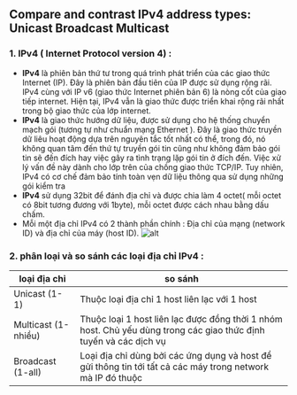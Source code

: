﻿## Compare and contrast IPv4 address types: Unicast Broadcast Multicast

### 1. IPv4 ( Internet Protocol version 4) :
- **IPv4** là phiên bản thứ tư trong quá trình phát triển của các giao thức Internet (IP). Đây là phiên bản đầu tiên của IP được sử dụng rộng rãi. IPv4 cùng với IP v6 (giao thức Internet phiên bản 6) là nòng cốt của giao tiếp internet. Hiện tại, IPv4 vẫn là giao thức được triển khai rộng rãi nhất trong bộ giao thức của lớp internet.
- **IPv4** là giao thức hướng dữ liệu, được sử dụng cho hệ thống chuyển mạch gói (tương tự như chuẩn mạng Ethernet ). Đây là giao thức truyền dữ liêu hoạt động dựa trên nguyên tắc tốt nhất có thể, trong đó, nó không quan tâm đến thứ tự truyền gói tin cũng như không đảm bảo gói tin sẽ đến đích hay việc gây ra tình trạng lặp gói tin ở đích đến. Việc xử lý vấn đề này dành cho lớp trên của chồng giao thức TCP/IP. Tuy nhiên, IPv4 có cơ chế đảm bảo tính toàn vẹn dữ liệu thông qua sử dụng những gói kiểm tra
- **IPv4** sử dụng 32bit để đánh địa chỉ và được chia làm 4 octet( mỗi octet có 8bit tương đương với 1byte), mỗi octet được cách nhau bằng dấu chấm.
- Mỗi một địa chỉ IPv4 có 2 thành phần chính : Địa chỉ của mạng (network ID) và địa chỉ của máy (host ID).
![alt](https://i.imgur.com/hMRqvmF.png)

### 2. phân loại và so sánh các loại địa chỉ IPv4 :
| loại địa chỉ | so sánh  |
|--|--|
| Unicast (1-1) | Thuộc loại địa chỉ 1 host liên lạc với 1 host |
| Multicast (1-nhiều) |Thuộc loại 1 host liên lạc được đồng thời 1 nhóm host. Chủ yếu dùng trong các giao thức định tuyến và các dịch vụ  |
|Broadcast (1-all)|Loại địa chỉ dùng bởi các ứng dụng và host để gửi thông tin tới tất cả các máy trong network mà IP đó thuộc


